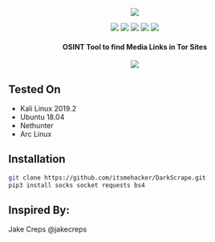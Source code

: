 <p align="center">
  <img src="https://i.imgur.com/XlgFleT.png?1">
</p>
<p align="center">
  <img src="https://img.shields.io/badge/Python-3-brightgreen.svg?style=plastic">
  <img src="https://img.shields.io/badge/NetHunter-✔-red.svg?style=plastic">
  <img src="https://img.shields.io/badge/OSINT-red.svg?style=plastic">
  <img src="https://img.shields.io/badge/Arc-Linux-red.svg">
  <img src="https://img.shields.io/badge/-Tor-green.svg">
  <h4 align="center">OSINT Tool to find Media Links in Tor Sites</h4>
</p>

<p align="center">
  <img src="https://imgur.com/2f0TaAD.png">
</p>

## Tested On

* Kali Linux 2019.2
* Ubuntu 18.04
* Nethunter
* Arc Linux


## Installation

```bash
git clone https://github.com/itsmehacker/DarkScrape.git
pip3 install socks socket requests bs4
```
## Inspired By:
Jake Creps @jakecreps
